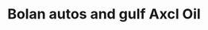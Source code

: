 ---
title: "Bolan autos and gulf Axcl Oil"
url: /karachi/bolan-autos-and-gulf-axcl-oil/
shop: Autowerkstatt
---